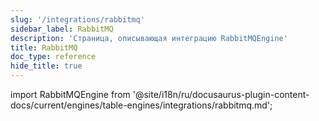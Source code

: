 ```yaml
---
slug: '/integrations/rabbitmq'
sidebar_label: RabbitMQ
description: 'Страница, описывающая интеграцию RabbitMQEngine'
title: RabbitMQ
doc_type: reference
hide_title: true
---
```

import RabbitMQEngine from '@site/i18n/ru/docusaurus-plugin-content-docs/current/engines/table-engines/integrations/rabbitmq.md';

<RabbitMQEngine/>